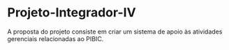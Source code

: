 # Projeto-Integrador-IV

A proposta do projeto consiste em criar um sistema de apoio às atividades gerenciais relacionadas ao PIBIC.
